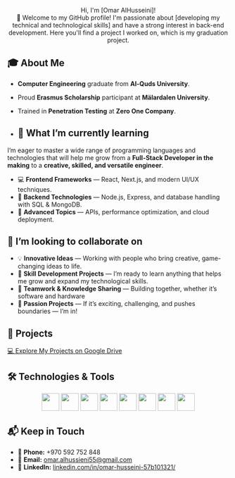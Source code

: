 
<p align=center> Hi, I'm [Omar AlHusseini]! <br> 👋 Welcome to my GitHub profile! I'm passionate about [developing my technical and technological skills] and have a strong interest in back-end development. Here you'll find a project I worked on, which is my graduation project.</p>


## 🎓 About Me  
- **Computer Engineering** graduate from **Al-Quds University**.  
- Proud **Erasmus Scholarship** participant at **Mälardalen University**.  
- Trained in **Penetration Testing** at **Zero One Company**.  

- ## 🌱 What I’m currently learning  
I’m eager to master a wide range of programming languages and technologies that will help me grow from a **Full-Stack Developer in the making** to a **creative, skilled, and versatile engineer**.  

- 💻 **Frontend Frameworks** — React, Next.js, and modern UI/UX techniques.  
- 🔧 **Backend Technologies** — Node.js, Express, and database handling with SQL & MongoDB.  
- 🚀 **Advanced Topics** — APIs, performance optimization, and cloud deployment.  



## 👯 I’m looking to collaborate on  
- 💡 **Innovative Ideas** — Working with people who bring creative, game-changing ideas to life.  
- 🔧 **Skill Development Projects** — I’m ready to learn anything that helps me grow and expand my technological skills.  
- 🤝 **Teamwork & Knowledge Sharing** — Building together, whether it’s software and hardware
- 🚀 **Passion Projects** — If it’s exciting, challenging, and pushes boundaries — I’m in!  

## 🚀 Projects  
[💻 Explore My Projects on Google Drive](https://drive.google.com/drive/u/1/folders/1vs5WG9r3pQJ8Fa45lYI2Y_8VLDFzZbsS)  


## 🛠️ Technologies & Tools
<p align=center><img src="https://cdn.jsdelivr.net/gh/devicons/devicon/icons/html5/html5-original.svg" width="40" height="40"/>
<img src="https://cdn.jsdelivr.net/gh/devicons/devicon/icons/css3/css3-original.svg" width="40" height="40"/>
<img src="https://cdn.jsdelivr.net/gh/devicons/devicon/icons/javascript/javascript-original.svg" width="40" height="40"/>
<img src="https://cdn.jsdelivr.net/gh/devicons/devicon/icons/nodejs/nodejs-original.svg" width="40" height="40"/>
<img src="https://cdn.jsdelivr.net/gh/devicons/devicon/icons/python/python-original.svg" width="40" height="40"/>
<img src="https://cdn.jsdelivr.net/gh/devicons/devicon/icons/java/java-original.svg" width="40" height="40"/>
<img src="https://cdn.jsdelivr.net/gh/devicons/devicon/icons/mysql/mysql-original.svg" width="40" height="40"/>
<img src="https://cdn.jsdelivr.net/gh/devicons/devicon/icons/mongodb/mongodb-original.svg" width="40" height="40"/>
</p>


## 📬 Keep in Touch  
- 📱 **Phone:** +970 592 752 848  
- 📧 **Email:** [omar.alhussieni55@gmail.com](mailto:omar.alhussieni55@gmail.com)  
- 💼 **LinkedIn:** [linkedin.com/in/omar-husseini-57b101321/](https://www.linkedin.com/in/omar-husseini-57b101321/)  
